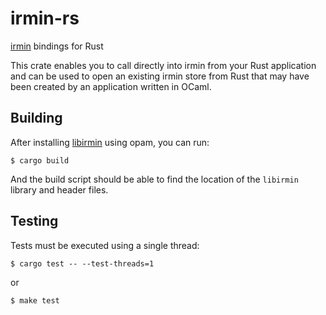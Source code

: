 # irmin-rs

[irmin](https://irmin.org) bindings for Rust

This crate enables you to call directly into irmin from your Rust application and
can be used to open an existing irmin store from Rust that may have been created
by an application written in OCaml.

## Building

After installing [libirmin](https://github.com/mirage/irmin) using opam, you can run:

```
$ cargo build
```

And the build script should be able to find the location of the `libirmin` library and header files.

## Testing

Tests must be executed using a single thread:

```
$ cargo test -- --test-threads=1
```

or

```
$ make test
```
